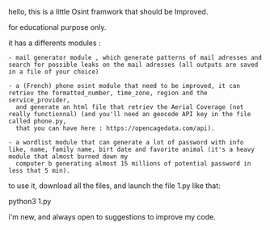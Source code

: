 hello, this is a little Osint framwork that should be Improved.

for educational purpose only.

it has a differents modules :

    - mail generator module , which generate patterns of mail adresses and search for possible leaks on the mail adresses (all outputs are saved in a file of your choice)

    - a (French) phone osint module that need to be improved, it can retriev the formatted_number, time_zone, region and the service_provider, 
      and generate an html file that retriev the Aerial Coverage (not really functionnal) (and you'll need an geocode API key in the file called phone.py, 
      that you can have here : https://opencagedata.com/api).

    - a wordlist module that can generate a lot of password with info like, name, family name, birt date and favorite animal (it's a heavy module that almost burned down my
      computer b generating almost 15 millions of potential password in less that 5 min).

to use it, download all the files, and launch the file 1.py like that:

python3 1.py

i'm new, and always open to suggestions to improve my code.

